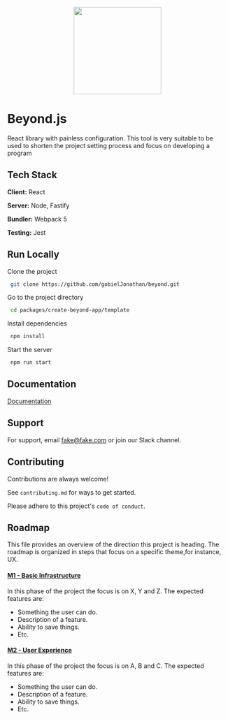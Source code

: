 <p align="center">
  <img width="200" height="200" src="https://user-images.githubusercontent.com/46088334/145545433-fbcb94a9-adf5-4eb0-a8b0-b6a5e14fbe2a.png">
</p>

# Beyond.js

React library with painless configuration.
This tool is very suitable to be used to shorten the project setting process and focus on developing a program

## Tech Stack

**Client:** React

**Server:** Node, Fastify

**Bundler:** Webpack 5

**Testing:** Jest

## Run Locally

Clone the project

```bash
 git clone https://github.com/gobielJonathan/beyond.git
```

Go to the project directory

```bash
 cd packages/create-beyond-app/template
```

Install dependencies

```bash
 npm install
```

Start the server

```bash
 npm run start
```

## Documentation

[Documentation](https://github.com/gobielJonathan/beyond)

## Support

For support, email fake@fake.com or join our Slack channel.

## Contributing

Contributions are always welcome!

See `contributing.md` for ways to get started.

Please adhere to this project's `code of conduct`.

## Roadmap

This file provides an overview of the direction this project is heading. The roadmap is organized in steps that focus on a specific theme,for instance, UX.

#### [M1 - Basic Infrastructure](https://github.com/gobielJonathan/beyond)

In this phase of the project the focus is on X, Y and Z. The expected features are:

- Something the user can do.
- Description of a feature.
- Ability to save things.
- Etc.

#### [M2 - User Experience](https://github.com/gobielJonathan/beyond)

In this phase of the project the focus is on A, B and C. The expected features are:

- Something the user can do.
- Description of a feature.
- Ability to save things.
- Etc.
